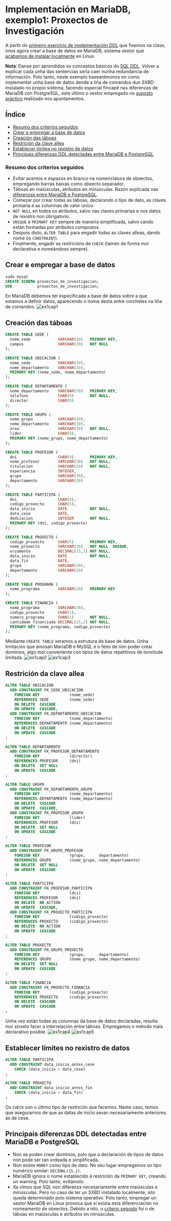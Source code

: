 # Implementación en MariaDB, exemplo1: Proxectos de Investigación

A partir do [primeiro exercicio de implementación DDL](https://github.com/davidgchaves/first-steps-with-git-and-github-wirtz-asir1-and-dam1/tree/master/exercicios-ddl/1-proxectos-de-investigacion) que fixemos na clase, imos agora crear a base de datos en MariaDB, sistema xestor que [acabamos de instalar localmente](instalacionMariaDB.md) en Linux.

**Nota**: Danse por aprendidos os conceptos básicos do [SQL DDL](DDL.md). Volver a explicar cada unha das sentencias sería caer nunha redundancia de información. Polo tanto, neste exemplo basearémonos en como implementar unha base de datos dende a liña de comandos dun SXBD instalado no propio sistema, facendo especial fincapé nas diferenzas de MariaDB con PostgreSQL, este último o xestor empregado no [suposto práctico](DDL.md#agora-toca-aplicar-os-coñecementos) realizado nos apuntamentos.

## Índice

- [Resumo dos criterios seguidos](#resumo-dos-criterios-seguidos)
- [Crear e empregar a base de datos](#crear-e-empregar-a-base-de-datos)
- [Creación das táboas](#creación-das-táboas)
- [Restrición da clave allea](#restrición-da-clave-allea)
- [Establecer límites no rexistro de datos](#establecer-límites-no-rexistro-de-datos)
- [Principais diferenzas DDL detectadas entre MariaDB e PostgreSQL](#principais-diferenzas-ddl-detectadas-entre-mariadb-e-postgresql)

### Resumo dos criterios seguidos

- Evitar acentos e espazos en branco na nomenclatura de obxectos, empregando barras baixas como obxecto separador.
- Táboas en maiúsculas, atributos en minúsculas. Razón explicada nas [diferenzas entre MariaDB e PostgreSQL](#principais-diferenzas-ddl-detectadas-entre-mariadb-e-postgresql).
- Comezar por crear todas as táboas, declarando o tipo de dato, as claves primaria e as columnas de valor único.
- ```NOT NULL``` en todos os atributos, salvo nas claves primarias e nos datos de rexistro non obrigatorio. 
- ```UNIQUE``` e ```PRIMARY KEY``` sempre de maneira simplificada, salvo cando están formadas por atributos compostos.
- Despois disto, ```ALTER TABLE``` para engadir todas as claves alleas, dando nome ós ```CONSTRAINT```).
- Finalmente, engadir as restricións de ```CHECK``` (tamén de forma moi declarativa e nomeándoos sempre).

## Crear e empregar a base de datos

```sql
sudo mysql
CREATE SCHEMA proxectos_de_investigacion;
USE           proxectos_de_investigacion;
```
En MariaDB debemos ter especificada a base de datos sobre a que estamos a definir datos, aparecendo o nome desta entre corchetes na liña de comandos. 
![ex1cap1](/img/ex1cap1.PNG)

## Creación das táboas

```sql
CREATE TABLE SEDE (
  nome_sede            VARCHAR(30)   PRIMARY KEY,
  campus               VARCHAR(30)   NOT NULL
);

CREATE TABLE UBICACION (
  nome_sede            VARCHAR(30),
  nome_departamento    VARCHAR(30),
  PRIMARY KEY (nome_sede, nome_departamento)
);

CREATE TABLE DEPARTAMENTO (
  nome_departamento    VARCHAR(30)   PRIMARY KEY,
  telefono             CHAR(9)       NOT NULL,
  director             CHAR(9)
);

CREATE TABLE GRUPO (
  nome_grupo           VARCHAR(30),
  nome_departamento    VARCHAR(30),
  area                 VARCHAR(30)   NOT NULL,
  lider                CHAR(9),
  PRIMARY KEY (nome_grupo, nome_departamento)
);

CREATE TABLE PROFESOR (
  dni                  CHAR(9)       PRIMARY KEY,
  nome_profesor        VARCHAR(30)   NOT NULL, 
  titulacion           VARCHAR(20)   NOT NULL,
  experiencia          INTEGER,
  grupo                VARCHAR(30),
  departamento         VARCHAR(30)
);

CREATE TABLE PARTICIPA (
  dni                  CHAR(9),
  codigo_proxecto      CHAR(5),
  data_inicio          DATE          NOT NULL,
  data_cese            DATE,
  dedicacion           INTEGER       NOT NULL,
  PRIMARY KEY (dni, codigo_proxecto)
);

CREATE TABLE PROXECTO (
  codigo_proxecto      CHAR(5)       PRIMARY KEY,
  nome_proxecto        VARCHAR(30)   NOT NULL  UNIQUE,
  orzamento            DECIMAL(15,2) NOT NULL,
  data_inicio          DATE          NOT NULL,
  data_fin             DATE,
  grupo                VARCHAR(30),
  departamento         VARCHAR(30)
);

CREATE TABLE PROGRAMA (
  nome_programa        VARCHAR(30)   PRIMARY KEY
);

CREATE TABLE FINANCIA (
  nome_programa        VARCHAR(30),
  codigo_proxecto      CHAR(5),
  numero_programa      CHAR(5)       NOT NULL,
  cantidade_financiada DECIMAL(15,2) NOT NULL,
  PRIMARY KEY (nome_programa, codigo_proxecto)
);
```
Mediante ```CREATE TABLE``` xeramos a estrutura da base de datos. Unha limitación que amosan MariaDB e MySQL é o feito de non poder crear dominios, algo moi conveniente con tipos de datos repetitivos de lonxitude limitada.
![ex1cap2](/img/ex1cap2.PNG)
![ex1cap3](/img/ex1cap3.PNG)

## Restrición da clave allea

```sql
ALTER TABLE UBICACION
  ADD CONSTRAINT FK_SEDE_UBICACION
    FOREIGN KEY             (nome_sede)
    REFERENCES SEDE         (nome_sede)
    ON DELETE  CASCADE
    ON UPDATE  CASCADE,
  ADD CONSTRAINT FK_DEPARTAMENTO_UBICACION
    FOREIGN KEY             (nome_departamento)
    REFERENCES DEPARTAMENTO (nome_departamento)
    ON DELETE  CASCADE
    ON UPDATE  CASCADE
;

ALTER TABLE DEPARTAMENTO
  ADD CONSTRAINT FK_PROFESOR_DEPARTAMENTO
    FOREIGN KEY             (director)
    REFERENCES PROFESOR     (dni)
    ON DELETE  SET NULL
    ON UPDATE  CASCADE
;

ALTER TABLE GRUPO
  ADD CONSTRAINT FK_DEPARTAMENTO_GRUPO
    FOREIGN KEY             (nome_departamento)
    REFERENCES DEPARTAMENTO (nome_departamento)
    ON DELETE  CASCADE 
    ON UPDATE  CASCADE,
  ADD CONSTRAINT FK_PROFESOR_GRUPO
    FOREIGN KEY             (lider)
    REFERENCES PROFESOR     (dni)
    ON DELETE  SET NULL
    ON UPDATE  CASCADE
;

ALTER TABLE PROFESOR
  ADD CONSTRAINT FK_GRUPO_PROFESOR
    FOREIGN KEY             (grupo,      departamento)
    REFERENCES GRUPO        (nome_grupo, nome_departamento)
    ON DELETE  SET NULL
    ON UPDATE  CASCADE
;

ALTER TABLE PARTICIPA
  ADD CONSTRAINT FK_PROFESOR_PARTICIPA
    FOREIGN KEY             (dni)
    REFERENCES PROFESOR     (dni)
    ON DELETE  NO ACTION
    ON UPDATE  CASCADE,
  ADD CONSTRAINT FK_PROXECTO_PARTICIPA
    FOREIGN KEY             (codigo_proxecto)
    REFERENCES PROXECTO     (codigo_proxecto)
    ON DELETE  NO ACTION
    ON UPDATE  CASCADE
;

ALTER TABLE PROXECTO
  ADD CONSTRAINT FK_GRUPO_PROXECTO
    FOREIGN KEY             (grupo,      departamento)
    REFERENCES GRUPO        (nome_grupo, nome_departamento)
    ON DELETE  SET NULL
    ON UPDATE  CASCADE
;

ALTER TABLE FINANCIA 
  ADD CONSTRAINT FK_PROXECTO_FINANCIA
    FOREIGN KEY             (codigo_proxecto)
    REFERENCES PROXECTO     (codigo_proxecto)
    ON DELETE  CASCADE
    ON UPDATE  CASCADE
;
```
Unha vez están todas as columnas da base de datos declaradas, resulta moi sinxelo facer a interrelación entre táboas. Empregamos o método máis declarativo posible.
![ex1cap4](/img/ex1cap4.PNG)
![ex1cap5](/img/ex1cap5.PNG)

## Establecer límites no rexistro de datos

```sql
ALTER TABLE PARTICIPA
  ADD CONSTRAINT data_inicio_antes_cese
    CHECK (data_inicio < data_cese)
;

ALTER TABLE PROXECTO
  ADD CONSTRAINT data_inicio_antes_fin
    CHECK (data_inicio < data_fin)
;
```
Os ```CHECK``` son o último tipo de restrición que facemos. Neste caso, temos que asegurarnos de que as datas de inicio sexan necesariamente anteriores ás de cese.

## Principais diferenzas DDL detectadas entre MariaDB e PostgreSQL

- Non se poden crear dominios, polo que a declaración de tipos de datos non pode ser tan ordeada e simplificada.
- Non existe ```MONEY``` como tipo de dato. No seu lugar empregamos un tipo numérico similar: ```DECIMAL(15,2)```.
- MariaDB ignora o nome establecido á restrición da ```PRIMARY KEY```, creando un warning. Polo tanto, evitámolo.
- Xa vimos que SQL non diferenza necesariamente entre maiúsculas e minúsculas. Pero no caso de ter un SXBD instalado localmente, isto queda determinado polo sistema operativo. Polo tanto, empregar un xestor MariaDB en Linux provoca que si exista esta diferenciación no nomeamento de obxectos. Debido a isto, o [criterio seguido](#resumo-dos-criterios-seguidos) foi o de táboas en maiúsculas e atributos en minúsculas.
